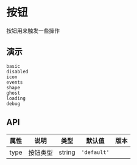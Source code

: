 # 按钮
按钮用来触发一些操作
## 演示
```demo
basic
disabled
icon
events
shape
ghost
loading
debug
```
## API
|属性|说明|类型|默认值|版本|
|-|-|-|-|-|
|type|按钮类型|string|`'default'`||
